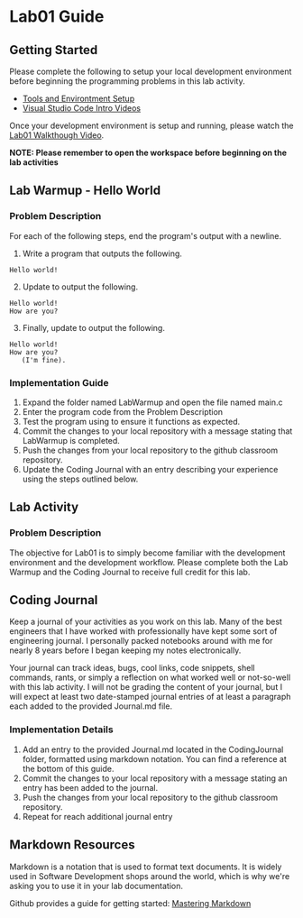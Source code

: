 # Lab01 Guide
## Getting Started
Please complete the following to setup your local development environment before beginning the programming problems in this lab activity.  
- [Tools and Environtment Setup](https://docs.google.com/document/d/1hiJ_kHOGoNYcfNHuHdDpaydDvsMy9yEqYhL3j3X0kj4/edit?usp=sharing)
- [Visual Studio Code Intro Videos](https://code.visualstudio.com/docs/getstarted/introvideos)

Once your development environment is setup and running, please watch the [Lab01 Walkthough Video](https://www.youtube.com/playlist?list=PLvnIObHoMl8d5D_Kjou-GB4SAs9atFCh8).  

**NOTE: Please remember to open the workspace before beginning on the lab activities**  

## Lab Warmup - Hello World
### Problem Description

For each of the following steps, end the program's output with a newline.

1. Write a program that outputs the following.  

```
Hello world!
```

2. Update to output the following.  

```
Hello world!
How are you? 
```

3. Finally, update to output the following.  

```
Hello world!
How are you?
   (I'm fine).
``` 


### Implementation Guide
1. Expand the folder named LabWarmup and open the file named main.c
2. Enter the program code from the Problem Description
3. Test the program using to ensure it functions as expected.
4. Commit the changes to your local repository with a message stating that LabWarmup is completed.
5. Push the changes from your local repository to the github classroom repository.
6. Update the Coding Journal with an entry describing your experience using the steps outlined below.


## Lab Activity
### Problem Description
The objective for Lab01 is to simply become familiar with the development environment and the development workflow. Please complete both the Lab Warmup and the Coding Journal to receive full credit for this lab.

## Coding Journal
Keep a journal of your activities as you work on this lab. Many of the best engineers that I have worked with professionally have kept some sort of engineering journal. I personally packed notebooks around with me for nearly 8 years before I began keeping my notes electronically.   

Your journal can track ideas, bugs, cool links, code snippets, shell commands, rants, or simply a reflection on what worked well or not-so-well with this lab activity. I will not be grading the content of your journal, but I will expect at least two date-stamped journal entries of at least a paragraph each added to the provided Journal.md file.

### Implementation Details
1. Add an entry to the provided Journal.md located in the CodingJournal folder, formatted using markdown notation. You can find a reference at the bottom of this guide.
2. Commit the changes to your local repository with a message stating an entry has been added to the journal.
3. Push the changes from your local repository to the github classroom repository.
4. Repeat for reach additional journal entry
## Markdown Resources
Markdown is a notation that is used to format text documents.  It is widely used in Software Development shops around the world, which is why we're asking you to use it in your lab documentation.  

Github provides a guide for getting started:  [Mastering Markdown](https://guides.github.com/features/mastering-markdown/)

